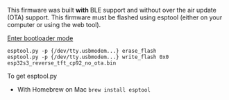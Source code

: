 This firmware was built **with** BLE support and without over the air update (OTA) support.
This firmware must be flashed using esptool (either on your computer or using the web tool).

[Enter bootloader mode](https://learn.adafruit.com/esp32-s3-reverse-tft-feather/factory-reset#step-2-enter-rom-bootloader-mode-3106832)

```
esptool.py -p {/dev/tty.usbmodem...} erase_flash
esptool.py -p {/dev/tty.usbmodem...} write_flash 0x0 esp32s3_reverse_tft_cp92_no_ota.bin
```

To get esptool.py
* With Homebrew on Mac ```brew install esptool```
